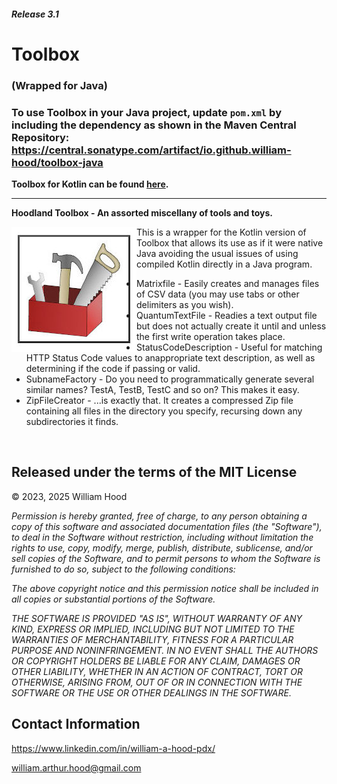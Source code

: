 ##### Release 3.1
# Toolbox
### (Wrapped for Java)
### To use Toolbox in your Java project, update `pom.xml` by including the dependency as shown in the Maven Central Repository: https://central.sonatype.com/artifact/io.github.william-hood/toolbox-java

**Toolbox for Kotlin can be found [here](https://github.com/william-hood/toolbox-kotlin).**

<hr>

**Hoodland Toolbox - An assorted miscellany of tools and toys.**

<img align="left" src="examples/toolbox.jpg">

This is a wrapper for the Kotlin version of Toolbox that allows its use as if it were native Java avoiding the usual issues of using compiled Kotlin directly in a Java program.
- Matrixfile - Easily creates and manages files of CSV data (you may use tabs or other delimiters as you wish).
- QuantumTextFile - Readies a text output file but does not actually create it until and unless the first write operation takes place.
- StatusCodeDescription - Useful for matching HTTP Status Code values to anappropriate text description, as well as determining if the code if passing or valid.
- SubnameFactory - Do you need to programmatically generate several similar names? TestA, TestB, TestC and so on? This makes it easy.
- ZipFileCreator - ...is exactly that. It creates a compressed Zip file containing all files in the directory you specify, recursing down any subdirectories it finds.

<br>

## Released under the terms of the MIT License
© 2023, 2025 William Hood

*Permission is hereby granted, free of charge, to any person obtaining a copy
of this software and associated documentation files (the "Software"), to deal
in the Software without restriction, including without limitation the rights to
use, copy, modify, merge, publish, distribute, sublicense, and/or sell copies
of the Software, and to permit persons to whom the Software is furnished
to do so, subject to the following conditions:*

*The above copyright notice and this permission notice shall be included
in all copies or substantial portions of the Software.*

*THE SOFTWARE IS PROVIDED "AS IS", WITHOUT WARRANTY OF ANY KIND,
EXPRESS OR IMPLIED, INCLUDING BUT NOT LIMITED TO THE WARRANTIES
OF MERCHANTABILITY, FITNESS FOR A PARTICULAR PURPOSE AND
NONINFRINGEMENT. IN NO EVENT SHALL THE AUTHORS OR COPYRIGHT
HOLDERS BE LIABLE FOR ANY CLAIM, DAMAGES OR OTHER LIABILITY,
WHETHER IN AN ACTION OF CONTRACT, TORT OR OTHERWISE, ARISING
FROM, OUT OF OR IN CONNECTION WITH THE SOFTWARE OR THE USE OR
OTHER DEALINGS IN THE SOFTWARE.*


## Contact Information
https://www.linkedin.com/in/william-a-hood-pdx/

william.arthur.hood@gmail.com
